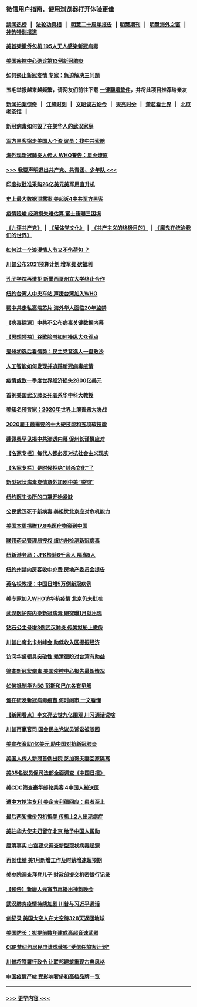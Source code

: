 ### [微信用户指南，使用浏览器打开体验更佳](https://github.com/gfw-breaker/banned-news1/blob/master/indexes/wechat-guide.md?t=0)
#### [禁闻热榜](热点新闻.md?t=0)  &nbsp;&nbsp;|&nbsp;&nbsp; [法轮功真相](https://github.com/gfw-breaker/truth/blob/master/README.md?t=0) &nbsp;&nbsp;|&nbsp;&nbsp; [明慧二十周年报告](https://github.com/gfw-breaker/mh-reports/blob/master/README.md?t=0) &nbsp;&nbsp;|&nbsp;&nbsp;[明慧期刊](https://github.com/gfw-breaker/mh-qikan) &nbsp;&nbsp;|&nbsp;&nbsp; [明慧海外之窗](https://github.com/gfw-breaker/mh-news/blob/master/README.md?t=0) &nbsp;&nbsp;|&nbsp;&nbsp; [神韵特别报道](https://github.com/gfw-breaker/mh-news/blob/master/shenyun.md?t=0)
#### [美首架撤侨包机 195人无人感染新冠病毒](../pages/nsc412/n11859908.md?t=02111222) 
#### [美国疾控中心确诊第13例新冠肺炎](../pages/nsc412/n11859966.md?t=02111222) 
#### [如何遏止新冠疫情 专家：急迫解决三问题](../pages/nsc412/n11859685.md?t=02111222) 
#### 五毛举报越来越频繁，请网友们前往下载 [一键翻墙软件](https://github.com/gfw-breaker/ssr-accounts)，并将此项目推荐给亲友
#### [新闻拍案惊奇](https://github.com/gfw-breaker/banned-news1/blob/master/pages/link4.md) &nbsp;&nbsp;|&nbsp;&nbsp; [江峰时刻](https://github.com/gfw-breaker/banned-news1/blob/master/pages/link4.md) &nbsp;&nbsp;|&nbsp;&nbsp; [文昭谈古论今](https://github.com/gfw-breaker/banned-news1/blob/master/pages/link4.md) &nbsp;&nbsp;|&nbsp;&nbsp; [天亮时分](https://github.com/gfw-breaker/banned-news1/blob/master/pages/link4.md) &nbsp;&nbsp;|&nbsp;&nbsp; [萧茗看世界](https://github.com/gfw-breaker/banned-news1/blob/master/pages/link4.md) &nbsp;&nbsp;|&nbsp;&nbsp; [北京老茶馆](https://github.com/gfw-breaker/banned-news1/blob/master/pages/link4.md) &nbsp;&nbsp;|&nbsp;&nbsp; 
#### [新冠病毒如何毁了在美华人的武汉家庭](../pages/nsc412/n11859524.md?t=02111222) 
#### [军方黑客窃走美国人个资 议员：找中共索赔](../pages/nsc412/n11859371.md?t=02111222) 
#### [海外现新冠肺炎人传人 WHO警告：星火燎原](../pages/nsc412/n11859252.md?t=02111222) 
#### [>>> 我要声明退出共产党、共青团、少年队 <<<](https://github.com/begood0513/goodnews/blob/master/quit/letter.md) 
#### [印度拟批准采购26亿美元美军用直升机](../pages/nsc412/n11859143.md?t=02111222) 
#### [史上最大数据泄露案 美起诉4中共军方黑客](../pages/nsc412/n11859115.md?t=02111222) 
#### [疫情险峻 经济损失难估算 富士康曝三困境](../pages/nsc412/n11859120.md?t=02111222) 
#### [《九评共产党》](https://github.com/begood0513/9ping.md/blob/master/README.md) &nbsp;|&nbsp; [《解体党文化》](../../../../jtdwh.md/blob/master/README.md)  &nbsp;|&nbsp; [《共产主义的终极目的》](../../../../gczydzjmd.md/blob/master/README.md) &nbsp;|&nbsp; [《魔鬼在统治我们的世界》](../../../../mgztzwmdsj.md/blob/master/README.md) 
#### [如何过一个浪漫情人节又不伤荷包 ？](../pages/nsc412/n11858969.md?t=02111222) 
#### [川普公布2021预算计划 增军费 砍福利](../pages/nsc412/n11859012.md?t=02111222) 
#### [孔子学院再遭拒 新墨西哥州立大学终止合作](../pages/nsc412/n11858661.md?t=02111222) 
#### [纽约台湾人中央车站  声援台湾加入WHO](../pages/nsc412/n11857757.md?t=02111222) 
#### [帮中共走私高端芯片 海外华人面临20年监禁](../pages/nsc412/n11855016.md?t=02111222) 
#### [【病毒探源】中共不公布病毒关键数据内幕](../pages/nsc412/n11856584.md?t=02111222) 
#### [【思想领袖】谷歌脸书如何操纵大众观点](../pages/nsc412/n11680874.md?t=02111222) 
#### [爱州初选后看情势：民主党竞选人一盘散沙](../pages/nsc412/n11856557.md?t=02111222) 
#### [人工智能如何发现并追踪新冠病毒疫情](../pages/nsc412/n11856398.md?t=02111222) 
#### [疫情或致一季度世界经济损失2800亿美元](../pages/nsc412/n11855639.md?t=02111222) 
#### [首例美国武汉肺炎死者系华中科大教授](../pages/nsc412/n11855500.md?t=02111222) 
#### [美知名预言家：2020年世界上演善恶大决战](../pages/nsc412/n11855418.md?t=02111222) 
#### [2020雇主最需要的十大硬技能和五项软技能](../pages/nsc412/n11850953.md?t=02111222) 
#### [蓬佩奥罕见揭中共渗透内幕 促州长谨慎应对](../pages/nsc412/n11854685.md?t=02111222) 
#### [【名家专栏】每代人都必须对抗社会主义现实](../pages/nsc412/n11831412.md?t=02111222) 
#### [【名家专栏】是时候拒绝“封杀文化”了](../pages/nsc412/n11814093.md?t=02111222) 
#### [新型冠状病毒疫情意外加剧中美“脱钩”](../pages/nsc412/n11854475.md?t=02111222) 
#### [纽约医生诊所的口罩开始紧缺](../pages/nsc412/n11853364.md?t=02111222) 
#### [公民武汉死于新病毒 美担忧北京应对危机能力](../pages/nsc412/n11854331.md?t=02111222) 
#### [美国本周捐赠17.8吨医疗物资到中国](../pages/nsc412/n11854269.md?t=02111222) 
#### [联邦药品管理局授权  纽约州检测新冠病毒](../pages/nsc412/n11853371.md?t=02111222) 
#### [纽新港务局：JFK检验6千余人  隔离5人](../pages/nsc412/n11853366.md?t=02111222) 
#### [纽约州禁向房客收中介费  房地产委员会提告](../pages/nsc412/n11853360.md?t=02111222) 
#### [英名校教授：中国日增5万例新冠病例](../pages/nsc412/n11854174.md?t=02111222) 
#### [美专家加入WHO访华抗疫情 北京仍未批准](../pages/nsc412/n11854043.md?t=02111222) 
#### [武汉医护院内染新冠病毒 研究曝1月就出现](../pages/nsc412/n11852928.md?t=02111222) 
#### [钻石公主号增3例武汉肺炎 传美拟船上撤侨](../pages/nsc412/n11853240.md?t=02111222) 
#### [川普出席北卡州峰会 助低收入区提振经济](../pages/nsc412/n11853232.md?t=02111222) 
#### [访问华盛顿具突破性 赖清德盼对台湾有助益](../pages/nsc412/n11853129.md?t=02111222) 
#### [筛查新冠状病毒 美国疾控中心报告最新情况](../pages/nsc412/n11853070.md?t=02111222) 
#### [如何抵制华为5G 彭斯和巴尔各有见解](../pages/nsc412/n11852535.md?t=02111222) 
#### [谁在研发新冠病毒疫苗 何时问市 一文看懂](../pages/nsc412/n11852840.md?t=02111222) 
#### [【新闻看点】李文亮去世九亿围观 川习通话说啥](../pages/nsc412/n11852360.md?t=02111222) 
#### [川普再赢官司 国会民主党议员诉讼被驳回](../pages/nsc412/n11852287.md?t=02111222) 
#### [美宣布资助1亿美元 助中国对抗新冠肺炎](../pages/nsc412/n11852531.md?t=02111222) 
#### [美国人传人新冠首例出院 芝加哥夫妻回家隔离](../pages/nsc412/n11852452.md?t=02111222) 
#### [美35名议员促司法部全面调查《中国日报》](../pages/nsc412/n11852435.md?t=02111222) 
#### [美CDC筛查豪华邮轮乘客 4中国人被送医](../pages/nsc412/n11852085.md?t=02111222) 
#### [遭中方抢注专利 美企吉利德回应：患者至上](../pages/nsc412/n11852037.md?t=02111222) 
#### [最后两架撤侨包机抵美 传机上2人出现病症](../pages/nsc412/n11852173.md?t=02111222) 
#### [美驻华大使夫妇留守北京 给予中国人帮助](../pages/nsc412/n11852165.md?t=02111222) 
#### [厘清事实 白宫要求调查新型冠状病毒起源](../pages/nsc412/n11852106.md?t=02111222) 
#### [再创佳绩 美1月新增工作及时薪增速超预期](../pages/nsc412/n11852174.md?t=02111222) 
#### [美参院调查拜登儿子 财政部提交机密银行记录](../pages/nsc412/n11851808.md?t=02111222) 
#### [【预告】新唐人元宵节再播出神韵晚会](../pages/nsc412/n11843192.md?t=02111222) 
#### [武汉肺炎疫情持续加剧 川普与习近平通话](../pages/nsc412/n11851613.md?t=02111222) 
#### [创纪录 美国太空人在太空待328天返回地球](../pages/nsc412/n11851266.md?t=02111222) 
#### [美国防长：拟提前数年建成高超音速武器](../pages/nsc412/n11850959.md?t=02111222) 
#### [CBP禁纽约居民申请或续签“受信任旅客计划”](../pages/nsc412/n11850857.md?t=02111222) 
#### [川普将签署行政令 让联邦建筑重现古典风格](../pages/nsc412/n11850654.md?t=02111222) 
#### [中国疫情严峻 受影响奢侈和高档品牌一览](../pages/nsc412/n11850319.md?t=02111222) 

----
#### [ >>> 更早内容 <<< ](../indexes/nsc412-earlier.md)
